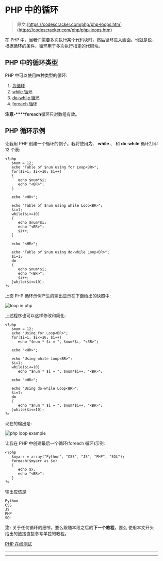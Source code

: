 # PHP 中的循环

> 原文:[https://codescracker.com/php/php-loops.htm](https://codescracker.com/php/php-loops.htm)

在 PHP 中，当我们需要多次执行某个代码块时。然后循环进入画面。也就是说，根据循环的条件，循环用于多次执行指定的代码块。

## PHP 中的循环类型

PHP 中可以使用四种类型的循环:

1.  [为循环](/php/php-for-loop.htm)
2.  [while 循环](/php/php-while-loop.htm)
3.  [do-while 循环](/php/php-do-while-loop.htm)
4.  [foreach 循环](/php/php-foreach-loop.htm)

**注意-****foreach**循环只对数组有效。

## PHP 循环示例

让我用 PHP 创建一个循环的例子。我将使用**为**、 **while** 、 和 **do-while** 循环打印 12 个表:

```
<?php
   $num = 12;
   echo "Table of $num using for Loop<BR>";
   for($i=1; $i<=10; $i++)
   {
      echo $num*$i;
      echo "<BR>";
   }

   echo "<HR>";

   echo "Table of $num using while Loop<BR>";
   $i=1;
   while($i<=10)
   {
      echo $num*$i;
      echo "<BR>";
      $i++;
   }

   echo "<HR>";

   echo "Table of $num using do-while Loop<BR>";
   $i=1;
   do
   {
      echo $num*$i;
      echo "<BR>";
      $i++;
   }while($i<=10);
?>
```

上面 PHP 循环示例产生的输出显示在下面给出的快照中:

![loop in php](../Images/cf2335dd06f5a7632f4cbb3619dc6d83.png)

上述程序也可以这样修改和简化:

```
<?php
   $num = 12;
   echo "Using for Loop<BR>";
   for($i=1; $i<=10; $i++)
      echo "$num * $i = ", $num*$i, "<BR>";

   echo "<HR>";

   echo "Using while Loop<BR>";
   $i=1;
   while($i<=10)
      echo "$num * $i = ", $num*$i++, "<BR>";

   echo "<HR>";

   echo "Using do-while Loop<BR>";
   $i=1;
   do
   {
      echo "$num * $i = ", $num*$i++, "<BR>";
   }while($i<=10);
?>
```

现在的输出是:

![php loop example](../Images/18248845ff74673e644e1df953393037.png)

让我在 PHP 中创建最后一个循环(foreach 循环)示例:

```
<?php
   $myarr = array("Python", "CSS", "JS", "PHP", "SQL");
   foreach($myarr as $x)
   {
      echo $x;
      echo "<BR>";
   }
?>
```

输出应该是:

```
Python
CSS
JS
PHP
SQL
```

**注-** 关于任何循环的细节，要么跟随本段之后的**下一个教程**，要么 使用本文开头给出的链接直接参考单独的教程。

[PHP 在线测试](/exam/showtest.php?subid=8)

* * *

* * *